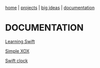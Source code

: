 [home](https://sanduran.github.io) | [projects](https://sanduran.github.io/projects) | [big ideas](https://sanduran.github.io/big_ideas) | [documentation](https://sanduran.github.io/documentation)

# DOCUMENTATION
[Learning Swift](documentation/swift.md)

[Simple XOX](documentation/scratchXOX.md)

[Swift clock](documentation/swiftClock.md)
